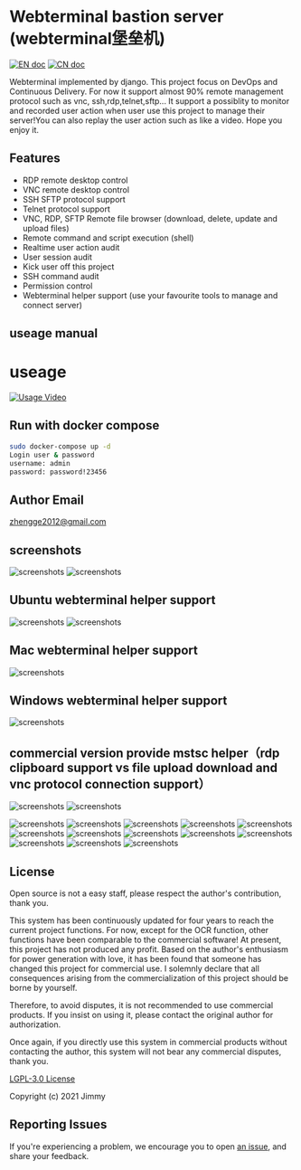 # Webterminal bastion server (webterminal堡垒机)
[![EN doc](https://img.shields.io/badge/document-English-blue.svg)](https://jimmy201602.github.io/doc/)
[![CN doc](https://img.shields.io/badge/文档-中文版-blue.svg)](https://jimmy201602.github.io/doc/zh/)

Webterminal implemented by django.
This project focus on DevOps and Continuous Delivery.
For now it support almost 90% remote management protocol such as vnc, ssh,rdp,telnet,sftp... It support a possiblity to monitor and recorded user action when user use this project to manage their server!You can also replay the user action such as like a video.
Hope you enjoy it.

## Features

- RDP remote desktop control
- VNC remote desktop control
- SSH SFTP protocol support
- Telnet protocol support
- VNC, RDP, SFTP Remote file browser (download, delete, update and upload files)
- Remote command and script execution (shell)
- Realtime user action audit
- User session audit
- Kick user off this project
- SSH command audit
- Permission control
- Webterminal helper support (use your favourite tools to manage and connect server)

## useage manual

# useage

[![Usage Video](https://i.ytimg.com/vi/-HwhB21v8L8/1.jpg?time=1527217648531)](https://www.youtube.com/watch?v=-HwhB21v8L8)


## Run with docker compose

```sh
sudo docker-compose up -d
Login user & password
username: admin
password: password!23456
```

## Author Email
zhengge2012@gmail.com

## screenshots
![screenshots](./docs/screenshots/screenshots1.png  "screenshots")
![screenshots](./docs/screenshots/screenshots2.gif  "screenshots")
## Ubuntu webterminal helper support
![screenshots](./docs/screenshots/screenshotslinux1.gif  "screenshots")
![screenshots](./docs/screenshots/screenshotslinux2.gif  "screenshots")
## Mac webterminal helper support
![screenshots](./docs/screenshots/screenshotsmac.gif  "screenshots")
## Windows webterminal helper support
![screenshots](./docs/screenshots/screenshots9.gif  "screenshots")
## commercial version provide mstsc helper（rdp clipboard support vs file upload download and vnc protocol connection support）
![screenshots](./docs/screenshots/screenshotmstsc.gif  "screenshots")
![screenshots](./docs/screenshots/screenshotvnc.gif  "screenshots")

![screenshots](./docs/screenshots/screenshots3.gif  "screenshots")
![screenshots](./docs/screenshots/screenshots4.gif  "screenshots")
![screenshots](./docs/screenshots/screenshots2.png  "screenshots")
![screenshots](./docs/screenshots/screenshots5.gif  "screenshots")
![screenshots](./docs/screenshots/screenshots3.png  "screenshots")
![screenshots](./docs/screenshots/screenshots4.png  "screenshots")
![screenshots](./docs/screenshots/screenshots5.png  "screenshots")
![screenshots](./docs/screenshots/screenshots6.png  "screenshots")
![screenshots](./docs/screenshots/screenshots7.png  "screenshots")
![screenshots](./docs/screenshots/screenshots8.png  "screenshots")
![screenshots](./docs/screenshots/screenshots6.gif  "screenshots")
![screenshots](./docs/screenshots/screenshots7.gif  "screenshots")
![screenshots](./docs/screenshots/screenshots8.gif  "screenshots")

## License
Open source is not a easy staff, please respect the author's contribution, thank you.

This system has been continuously updated for four years to reach the current project functions. For now, except for the OCR function, other functions have been comparable to the commercial  software! At present, this project has not produced any profit. Based on the author's enthusiasm for power generation with love, it has been found that someone has changed this project for commercial use. I solemnly declare that all consequences arising from the commercialization of this project should be borne by yourself.

Therefore, to avoid disputes, it is not recommended to use commercial products. If you insist on using it, please contact the original author for authorization.

Once again, if you directly use this system in commercial products without contacting the author, this system will not bear any commercial disputes, thank you.

[LGPL-3.0 License](LICENSE)

Copyright (c) 2021 Jimmy

## Reporting Issues
If you're experiencing a problem, we encourage you to open [an issue](https://github.com/jimmy201602/webterminal/issues/new), and share your feedback.
